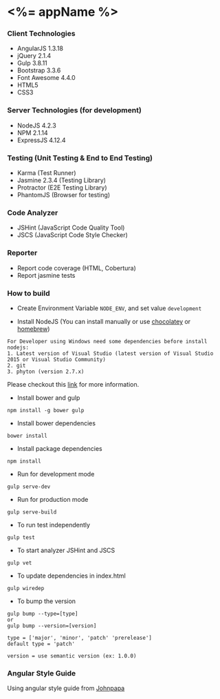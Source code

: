 # <%= appName %>

### Client Technologies
- AngularJS 1.3.18
- jQuery 2.1.4
- Gulp 3.8.11
- Bootstrap 3.3.6
- Font Awesome 4.4.0
- HTML5
- CSS3

### Server Technologies (for development)
- NodeJS 4.2.3
- NPM 2.1.14
- ExpressJS 4.12.4

### Testing (Unit Testing & End to End Testing)
- Karma (Test Runner)
- Jasmine 2.3.4 (Testing Library)
- Protractor (E2E Testing Library)
- PhantomJS (Browser for testing)

### Code Analyzer
- JSHint (JavaScript Code Quality Tool)
- JSCS (JavaScript Code Style Checker)

### Reporter
- Report code coverage (HTML, Cobertura)
- Report jasmine tests

### How to build
- Create Environment Variable `NODE_ENV`, and set value `development`

- Install NodeJS (You can install manually or use [chocolatey](https://chocolatey.org/) or [homebrew](http://brew.sh/))

```
For Developer using Windows need some dependencies before install nodejs:
1. Latest version of Visual Studio (latest version of Visual Studio 2015 or Visual Studio Community)
2. git
3. phyton (version 2.7.x)
```
Please checkout this [link](http://www.johnpapa.net/tips-for-running-node-and-npm-on-windows/) for more information.

- Install bower and gulp

```
npm install -g bower gulp
```

- Install bower dependencies

```
bower install
```

- Install package dependencies

```
npm install
```

- Run for development mode

```
gulp serve-dev
```

- Run for production mode

```
gulp serve-build
```

- To run test independently

```
gulp test
```

- To start analyzer JSHint and JSCS

```
gulp vet
```

- To update dependencies in index.html

```
gulp wiredep
```

- To bump the version

```
gulp bump --type=[type]
or
gulp bump --version=[version]
```

```
type = ['major', 'minor', 'patch' 'prerelease']
default type = 'patch'
```

```
version = use semantic version (ex: 1.0.0)
```


### Angular Style Guide
Using angular style guide from [Johnpapa](https://github.com/johnpapa/angular-styleguide)


